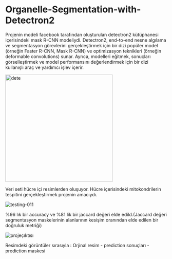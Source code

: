 # Organelle-Segmentation-with-Detectron2
Projenin modeli facebook tarafından oluşturulan detectron2 kütüphanesi içerisindeki mask R-CNN modeliydi. Detectron2, end-to-end nesne algılama ve segmentasyon görevlerini gerçekleştirmek için bir dizi popüler model (örneğin Faster R-CNN, Mask R-CNN) ve optimizasyon teknikleri (örneğin deformable convolutions) sunar. Ayrıca, modelleri eğitmek, sonuçları görselleştirmek ve model performansını değerlendirmek için bir dizi kullanışlı araç ve yardımcı işlev içerir.

<img width="334" alt="dete" src="https://github.com/vmainmc/Organelle-Segmentation-with-Detectron2/assets/63164307/d0b2289f-99fb-487c-9526-6e0392f0b2f0">

Veri seti hücre içi resimlerden oluşuyor. Hücre içerisindeki mitokondrilerin tespitini gerçekleştirmek projenin amacıydı.


![testing-011](https://github.com/vmainmc/Organelle-Segmentation-with-Detectron2/assets/63164307/327e8d25-89e0-4773-b114-5ef492f6ea79)

%96 lık bir accuracy ve %81 lik bir jaccard değeri elde edild.(Jaccard değeri segmentasyon maskelerinin alanlarının kesişim oranından elde edilen bir doğruluk metriği)

![projeçıktısı](https://github.com/vmainmc/Organelle-Segmentation-with-Detectron2/assets/63164307/813066b7-dc0e-4346-97df-8194a2b1c1ad)

Resimdeki görüntüler sırasıyla : Orjinal resim - prediction sonuçları - prediction maskesi
